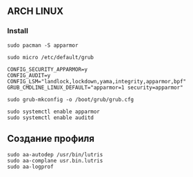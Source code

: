 ## ARCH LINUX
### Install
```
sudo pacman -S apparmor
```
  
```
sudo micro /etc/default/grub
  
CONFIG_SECURITY_APPARMOR=y
CONFIG_AUDIT=y
CONFIG_LSM="landlock,lockdown,yama,integrity,apparmor,bpf"
GRUB_CMDLINE_LINUX_DEFAULT="apparmor=1 security=apparmor"
  
sudo grub-mkconfig -o /boot/grub/grub.cfg
  
sudo systemctl enable apparmor  
sudo systemctl enable auditd  
```
  
## Создание профиля
```
sudo aa-autodep /usr/bin/lutris  
sudo aa-complane usr.bin.lutris  
sudo aa-logprof 
```
 